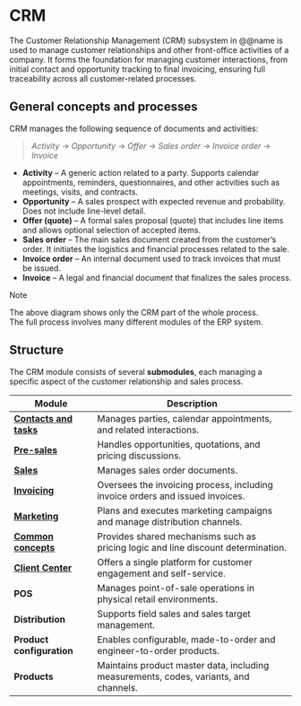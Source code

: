 ﻿# CRM

The Customer Relationship Management (CRM) subsystem in @@name is used to manage customer relationships and other front-office activities of a company. It forms the foundation for managing customer interactions, from initial contact and opportunity tracking to final invoicing, ensuring full traceability across all customer-related processes.

## General concepts and processes

CRM manages the following sequence of documents and activities:

> *Activity* → *Opportunity* → *Offer* → *Sales order* → *Invoice order* → *Invoice*

- **Activity** – A generic action related to a party. Supports calendar appointments, reminders, questionnaires, and other activities such as meetings, visits, and contracts.  
- **Opportunity** – A sales prospect with expected revenue and probability. Does not include line-level detail.  
- **Offer (quote)** – A formal sales proposal (quote) that includes line items and allows optional selection of accepted items.  
- **Sales order** – The main sales document created from the customer’s order. It initiates the logistics and financial processes related to the sale.
- **Invoice order** – An internal document used to track invoices that must be issued.  
- **Invoice** – A legal and financial document that finalizes the sales process.

> [!NOTE]
> 
> The above diagram shows only the CRM part of the whole process. <br>
> The full process involves many different modules of the ERP system.

## Structure

The CRM module consists of several **submodules**, each managing a specific aspect of the customer relationship and sales process.

| Module | Description |
|---------|-------------|
| **[Contacts and tasks](https://docs.erp.net/tech/modules/crm/contacts/index.html?q=Contacts%20and%20tasks)** | Manages parties, calendar appointments, and related interactions. |
| **[Pre-sales](https://docs.erp.net/tech/modules/crm/presales/index.html?q=crm)** | Handles opportunities, quotations, and pricing discussions. |
| **[Sales](https://docs.erp.net/tech/modules/crm/sales/index.html?q=crm%20Sales)** | Manages sales order documents. |
| **[Invoicing](https://docs.erp.net/tech/modules/crm/invoicing/index.html?q=crm%20Invoicing)** | Oversees the invoicing process, including invoice orders and issued invoices. |
| **[Marketing](https://docs.erp.net/tech/modules/crm/marketing/index.html)** | Plans and executes marketing campaigns and manage distribution channels. |
| **[Common concepts](https://docs.erp.net/tech/modules/crm/crm-common/index.html)** | Provides shared mechanisms such as pricing logic and line discount determination. |
| **[Client Center](https://docs.erp.net/tech/modules/crm/clientcenter/index.html)** | Offers a single platform for customer engagement and self-service. |
| **POS** | Manages point-of-sale operations in physical retail environments. |
| **Distribution** | Supports field sales and sales target management. |
| **Product configuration** | Enables configurable, made-to-order and engineer-to-order products. |
| **Products** | Maintains product master data, including measurements, codes, variants, and channels. |
